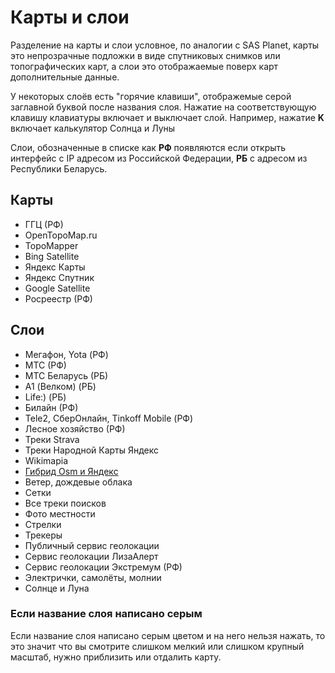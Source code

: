 # Карты и слои   
Разделение на карты и слои условное, по аналогии с SAS Planet, карты это непрозрачные подложки в виде спутниковых снимков или топографических карт, а слои это отображаемые поверх карт дополнительные данные.

У некоторых слоёв есть "горячие клавиши", отображемые серой заглавной буквой после названия слоя. Нажатие на соответствующую клавишу клавиатуры включает и выключает слой. Например, нажатие **K** включает калькулятор Солнца и Луны

Слои, обозначенные в списке как **РФ** появляются если открыть интерфейс с IP адресом из Российской Федерации, **РБ** с адресом из Республики Беларусь.
## Карты
- ГГЦ (РФ)
- OpenTopoMap.ru
- TopoMapper
- Bing Satellite
- Яндекс Карты 
- Яндекс Спутник
- Google Satellite
- Росреестр (РФ)  
## Слои 
- Мегафон, Yota (РФ)
- МТС (РФ)
- МТС Беларусь (РБ)
- A1 (Велком) (РБ)
- Life:) (РБ)
- Билайн (РФ)
- Tele2, СберОнлайн, Tinkoff Mobile (РФ)
- Лесное хозяйство (РФ)
- Треки Strava
- Треки Народной Карты Яндекс
- Wikimapia
- [Гибрид Osm и Яндекс](/ui-mapsandlayers-osmhybrid.md)
- Ветер, дождевые облака
- Сетки
- Все треки поисков
- Фото местности
- Стрелки
- Трекеры
- Публичный сервис геолокации
- Сервис геолокации ЛизаАлерт
- Сервис геолокации Экстремум (РФ)
- Электрички, самолёты, молнии
- Солнце и Луна


### Если название слоя написано серым
Если название слоя написано серым цветом и на него нельзя нажать, то это значит что вы смотрите слишком мелкий или слишком крупный масштаб, нужно приблизить или отдалить карту.

